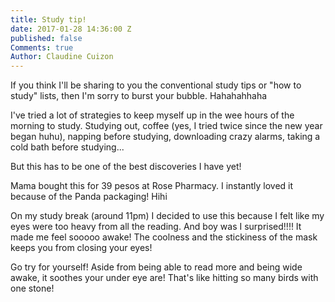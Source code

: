 ```yaml
---
title: Study tip!
date: 2017-01-28 14:36:00 Z
published: false
Comments: true
Author: Claudine Cuizon
---
```


If you think I'll be sharing to you the conventional study tips or "how to study" lists, then I'm sorry to burst your bubble. Hahahahhaha 

I've tried a lot of strategies to keep myself up in the wee hours of the morning to study. Studying out, coffee (yes, I tried twice since the new year began huhu), napping before studying, downloading crazy alarms, taking a cold bath before studying...

But this has to be one of the best discoveries I have yet!  

Mama bought this for 39 pesos at Rose Pharmacy. I instantly loved it because of the Panda  packaging! Hihi

On my study break (around 11pm) I decided to use this because I felt like my eyes were too heavy from all the reading. And boy was I surprised!!!! It made me feel sooooo awake! The coolness and the stickiness of the mask keeps you from closing your eyes! 

Go try for yourself! Aside from being able to read more and being wide awake, it soothes your under eye are! That's like hitting so many birds with one stone! 